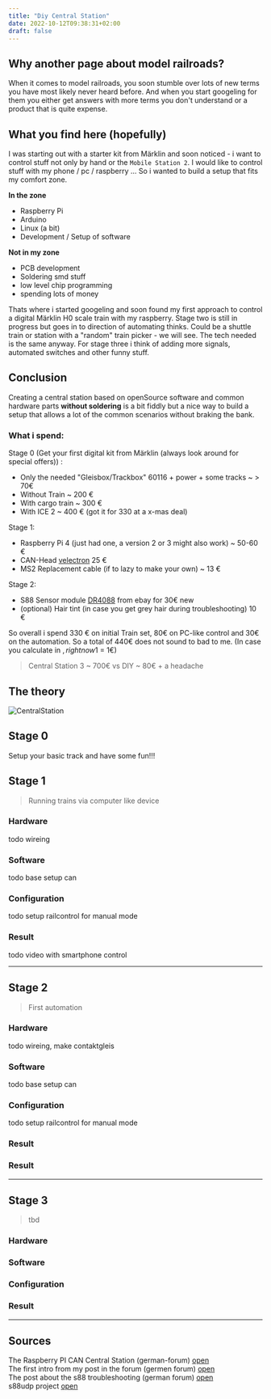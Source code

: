 ```yaml
---
title: "Diy Central Station"
date: 2022-10-12T09:38:31+02:00
draft: false
---
```


## Why another page about model railroads?

When it comes to model railroads, you soon stumble over lots of new terms you have most likely never heard before. And when you start googeling for them you either get answers with more terms you don't understand or a product that is quite expense.


## What you find here (hopefully)

I was starting out with a starter kit from Märklin and soon noticed - i want to control stuff not only by hand or the `Mobile Station 2`. I would like to control stuff with my phone / pc / raspberry ... So i wanted to build a setup that fits my comfort zone.

**In the zone**
- Raspberry Pi
- Arduino
- Linux (a bit)
- Development / Setup of software

**Not in my zone**
- PCB development
- Soldering smd stuff
- low level chip programming
- spending lots of money

Thats where i started googeling and soon found my first approach to control a digital Märklin H0 scale train with my raspberry. Stage two is still in progress but goes in to direction of automating thinks. Could be a shuttle train or station with a "random" train picker - we will see. The tech needed is the same anyway. For stage three i think of adding more signals, automated switches and other funny stuff.

## Conclusion

Creating a central station based on openSource software and common hardware parts **without soldering** is a bit fiddly but a nice way to build a setup that allows a lot of the common scenarios without braking the bank.

### What i spend:

Stage 0 (Get your first digital kit from Märklin (always look around for special offers)) :

- Only the needed "Gleisbox/Trackbox" 60116 + power + some tracks ~ > 70€
- Without Train ~ 200 €
- With cargo train ~ 300 €
- With ICE 2 ~ 400 € (got it for 330 at a x-mas deal)

Stage 1:
- Raspberry Pi 4 (just had one, a version 2 or 3 might also work) ~ 50-60 €
- CAN-Head [velectron](https://www.welectron.com/navi.php?qs=Waveshare+17912) 25 €
- MS2 Replacement cable (if to lazy to make your own) ~ 13 €

Stage 2:

- S88 Sensor module [DR4088](https://www.digikeijs.com/de/modelleisenbahn-ruckmeldemodul-dr4088gnd.html) from ebay for 30€ new
- (optional) Hair tint (in case you get grey hair during troubleshooting) 10 €

So overall i spend 330 € on initial Train set, 80€ on PC-like control and 30€ on the automation. So a total of 440€ does not sound to bad to me.
(In case you calculate in $, right now 1$ = 1€)

> Central Station 3 ~ 700€ vs DIY ~ 80€ + a headache


## The theory

![CentralStation](../images/CentralStation.png)

## Stage 0

Setup your basic track and have some fun!!!

## Stage 1

> Running trains via computer like device

### Hardware

todo wireing

### Software

todo base setup can

### Configuration

todo setup railcontrol for manual mode

### Result

todo video with smartphone control

---

## Stage 2

> First automation

### Hardware

todo wireing, make contaktgleis

### Software

todo base setup can

### Configuration

todo setup railcontrol for manual mode

### Result

### Result

---

## Stage 3

> tbd

### Hardware


### Software


### Configuration

### Result

---

## Sources

The Raspberry PI CAN Central Station (german-forum) [open](https://www.stummiforum.de/t148950f7-Raspberry-Pi-CAN-Interface-zur-Gleisbox-Anbindung.html#msg2223890) \
The first intro from my post in the forum (germen forum) [open](https://www.stummiforum.de/t200531f5-Anfaenger-DIY-Central-Station.html) \
The post about the s88 troubleshooting (german forum) [open](https://www.stummiforum.de/t207818f5-Anfaenger-DIY-Central-Station-Rueckmelder.html) \
s88udp project [open](https://github.com/GBert/railroad/tree/master/can2udp)
